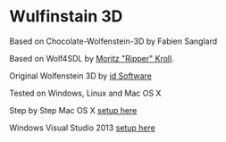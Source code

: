 Wulfinstain 3D
========================

Based on Chocolate-Wolfenstein-3D by Fabien Sanglard

Based on Wolf4SDL by [Moritz "Ripper" Kroll](http://www.chaos-software.de.vu).

Original Wolfenstein 3D by [id Software](http://www.idsoftware.com)

Tested on Windows, Linux and Mac OS X

Step by Step Mac OS X [setup here](http://clubctrl.com/org/prog/wolf.html)

Windows Visual Studio 2013 [setup here](http://richardssoftware.net/Home/Post/64)
